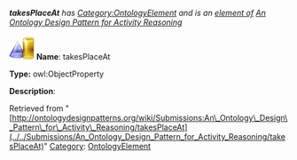 ___takesPlaceAt__ has [Category:OntologyElement](../../Category/OntologyElement "Category:OntologyElement") and is an [element of](../../Property/ElementOf "Property:ElementOf") [An Ontology Design Pattern for Activity Reasoning](../../Submissions/An_Ontology_Design_Pattern_for_Activity_Reasoning "Submissions:An Ontology Design Pattern for Activity Reasoning")_


  




[![ObjectProperty](../../images/thumb/c/c3/ObjectProperty.gif/45px-ObjectProperty.gif)](../../Image/ObjectProperty.gif "ObjectProperty")
__Name__: takesPlaceAt 


__Type:__ owl:ObjectProperty 


__Description__: 





Retrieved from "[http://ontologydesignpatterns.org/wiki/Submissions:An\_Ontology\_Design\_Pattern\_for\_Activity\_Reasoning/takesPlaceAt](../../Submissions/An_Ontology_Design_Pattern_for_Activity_Reasoning/takesPlaceAt)"
 [Category](http://ontologydesignpatterns.org/wiki/Special:Categories "Special:Categories"): [OntologyElement](../../Category/OntologyElement "Category:OntologyElement")